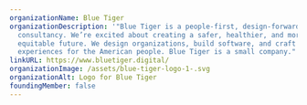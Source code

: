 ```yaml
---
organizationName: Blue Tiger
organizationDescription: '"Blue Tiger is a people-first, design-forward digital
  consultancy. We’re excited about creating a safer, healthier, and more
  equitable future. We design organizations, build software, and craft
  experiences for the American people. Blue Tiger is a small company."'
linkURL: https://www.bluetiger.digital/
organizationImage: /assets/blue-tiger-logo-1-.svg
organizationAlt: Logo for Blue Tiger
foundingMember: false
---
```

